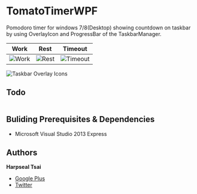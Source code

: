 # TomatoTimerWPF

Pomodoro timer for windows 7/8(Desktop) showing countdown on taskbar by using OverlayIcon and ProgressBar of the TaskbarManager.

|    Work    |   Rest      |  Timeout     |
|:----------:|:-----------:|:------------:|
| ![Work](http://lh6.ggpht.com/-T1AZOxQIyTk/UqUzKACghJI/AAAAAAAABhA/piI7AkOTtPg/s144/TomatoTimerWPF_Work.png) | ![Rest](http://lh6.ggpht.com/-GunSzCyrlPk/UqUzJgySImI/AAAAAAAABg4/Qx-2CpreCmQ/s144/TomatoTimerWPF_Rest.png) | ![Timeout](http://lh5.ggpht.com/-Sed_sHUqJV8/UqUzJmzliEI/AAAAAAAABgw/YBt531qFHKk/s144/TomatoTimerWPF_TimeOut.png) |


![Taskbar Overlay Icons](http://lh5.ggpht.com/-UgXA2tdtjCI/UqUzJoSJ78I/AAAAAAAABhE/e2SVe108bNM/s320/TomatoTimerWPF_OverlayIcon.png)


## Todo
```
```

## Buliding Prerequisites & Dependencies
- Microsoft Visual Studio 2013 Express


## Authors

**Harpseal Tsai**

+ [Google Plus](https://plus.google.com/u/1/104780260310145497080/)
+ [Twitter](https://twitter.com/HarpsealTsai)

